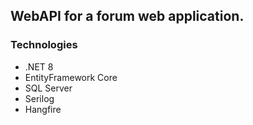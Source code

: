 ## WebAPI for a forum web application.

### Technologies

- .NET 8
- EntityFramework Core
- SQL Server
- Serilog
- Hangfire